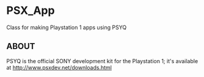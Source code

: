 # PSX_App
Class for making Playstation 1 apps using PSYQ

ABOUT
--------
PSYQ is the official SONY development kit for the Playstation 1; it's available at 
  http://www.psxdev.net/downloads.html

